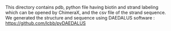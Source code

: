 This directory contains pdb, python file having biotin and strand labeling which can be opened by ChimeraX, and the csv file of the strand sequence. We generated the structure and sequence using DAEDALUS software : https://github.com/lcbb/pyDAEDALUS

